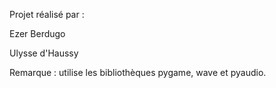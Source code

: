 Projet réalisé par :

  Ezer Berdugo

  Ulysse d'Haussy
  
Remarque : utilise les bibliothèques pygame, wave et pyaudio.
